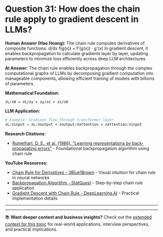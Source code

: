# Question 31: How does the chain rule apply to gradient descent in LLMs?

**Human Answer (Hao Hoang):**
The chain rule computes derivatives of composite functions:
d/dx f(g(x)) = f'(g(x)) · g'(x)
In gradient descent, it enables backpropagation to calculate gradients layer by layer, updating parameters to minimize loss efficiently across deep LLM architectures.

**AI Answer:**
The chain rule enables backpropagation through the complex computational graphs of LLMs by decomposing gradient computation into manageable components, allowing efficient training of models with billions of parameters.

**Mathematical Foundation:**
```
∂L/∂θ = ∂L/∂y × ∂y/∂z × ∂z/∂θ
```

**LLM Application:**
```python
# Example: Gradient flow through transformer layer
∂L/∂input = ∂L/∂output × ∂output/∂attention × ∂attention/∂input
```

**Research Citations:**
- [Rumelhart, D. E., et al. (1986). "Learning representations by back-propagating errors"](https://www.nature.com/articles/323533a0) - Foundational backpropagation algorithm using chain rule

**YouTube Resources:**
- [Chain Rule for Derivatives - 3Blue1Brown](https://www.youtube.com/watch?v=tIeHLnjs5U8) - Visual intuition for chain rule in neural networks
- [Backpropagation Algorithm - StatQuest](https://www.youtube.com/watch?v=IN2XmBhILt4) - Step-by-step chain rule application
- [Gradient Descent with Chain Rule - DeepLearning.AI](https://www.youtube.com/watch?v=Am5EM9nWMDg) - Practical implementation details

---

---

📚 **Want deeper context and business insights?** Check out the [extended context for this topic](content/31_chain_rule_gradient_descent_context.md) for real-world applications, interview perspectives, and practical implications.
